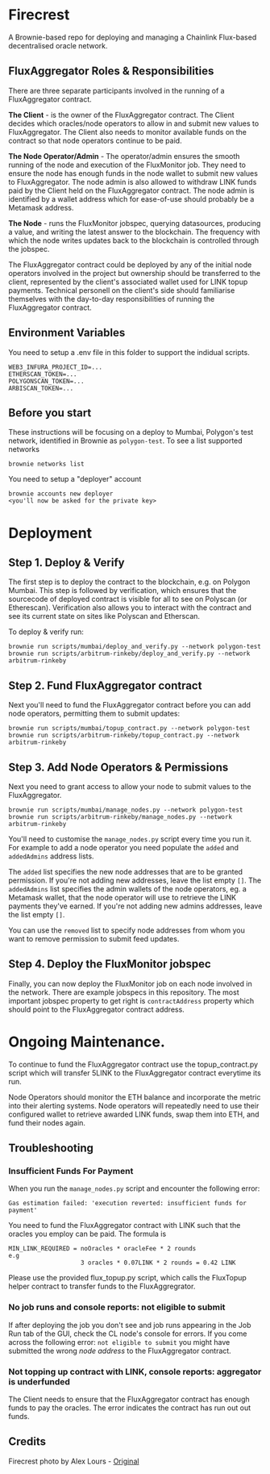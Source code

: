 # Firecrest

A Brownie-based repo for deploying and managing a Chainlink Flux-based decentralised oracle network.

## FluxAggregator Roles & Responsibilities

There are three separate participants involved in the running of a FluxAggregator contract. 

**The Client** - is the owner of the FluxAggregator contract. The Client decides which oracles/node operators to allow in and submit new values to FluxAggregator. The Client also needs to monitor available funds on the contract so that node operators continue to be paid.

**The Node Operator/Admin** - The operator/admin ensures the smooth running of the node and execution of the FluxMonitor job. They need to ensure the node has enough funds in the node wallet to submit new values to FluxAggregator. The node admin is also allowed to withdraw LINK funds paid by the Client held on the FluxAggregator contract. The node admin is identified by a wallet address which for ease-of-use should probably be a Metamask address. 

**The Node** - runs the FluxMonitor jobspec, querying datasources, producing a value, and writing the latest answer to the blockchain. The frequency with which the node writes updates back to the blockchain is controlled through the jobspec.

The FluxAggregator contract could be deployed by any of the initial node operators involved in the project but ownership should be transferred to the client, represented by the client's associated wallet used for LINK topup payments. Technical personell on the client's side should familiarise themselves with the day-to-day responsibilities of running the FluxAggregator contract.

## Environment Variables

You need to setup a .env file in this folder to support the indidual scripts.

    WEB3_INFURA_PROJECT_ID=...
    ETHERSCAN_TOKEN=...
    POLYGONSCAN_TOKEN=...
    ARBISCAN_TOKEN=...

## Before you start

These instructions will be focusing on a deploy to Mumbai, Polygon's test network, identified in Brownie as `polygon-test`. To see a list supported networks

    brownie networks list

You need to setup a "deployer" account

    brownie accounts new deployer
    <you'll now be asked for the private key>

# Deployment

## Step 1. Deploy & Verify

The first step is to deploy the contract to the blockchain, e.g. on Polygon Mumbai. This step is followed by verification, which ensures that the sourcecode of deployed contract is visible for all to see on Polyscan (or Etherescan). Verification also allows you to interact with the contract and see its current state on sites like Polyscan and Etherscan.

To deploy & verify run:

    brownie run scripts/mumbai/deploy_and_verify.py --network polygon-test
    brownie run scripts/arbitrum-rinkeby/deploy_and_verify.py --network arbitrum-rinkeby

## Step 2. Fund FluxAggregator contract

Next you'll need to fund the FluxAggregator contract before you can add node operators, permitting them to submit updates:

    brownie run scripts/mumbai/topup_contract.py --network polygon-test
    brownie run scripts/arbitrum-rinkeby/topup_contract.py --network arbitrum-rinkeby

## Step 3. Add Node Operators & Permissions

Next you need to grant access to allow your node to submit values to the FluxAggregator.

    brownie run scripts/mumbai/manage_nodes.py --network polygon-test
    brownie run scripts/arbitrum-rinkeby/manage_nodes.py --network arbitrum-rinkeby

You'll need to customise the `manage_nodes.py` script every time you run it. For example to add a node operator you need populate the `added` and `addedAdmins` address lists.

The `added` list specifies the new node addresses that are to be granted permission. If you're not adding new addresses, leave the list empty `[]`.
The `addedAdmins` list specifies the admin wallets of the node operators, eg. a Metamask wallet, that the node operator will use to retrieve the LINK payments they've earned. If you're not adding new admins addresses, leave the list empty `[]`.

You can use the `removed` list to specify node addresses from whom you want to remove permission to submit feed updates.

## Step 4. Deploy the FluxMonitor jobspec

Finally, you can now deploy the FluxMonitor job on each node involved in the network. There are example jobspecs in this repository. The most important jobspec property to get right is `contractAddress` property which should point to the FluxAggregator contract address.

# Ongoing Maintenance.

To continue to fund the FluxAggregator contract use the topup_contract.py script which will transfer 5LINK to the FluxAggregator contract everytime its run.

Node Operators should monitor the ETH balance and incorporate the metric into their alerting systems. Node operators will repeatedly need to use their configured wallet to retrieve awarded LINK funds, swap them into ETH, and fund their nodes again.

## Troubleshooting

### Insufficient Funds For Payment
When you run the `manage_nodes.py` script and encounter the following error:

    Gas estimation failed: 'execution reverted: insufficient funds for payment'

You need to fund the FluxAggregator contract with LINK such that the oracles you employ can be paid. The formula is 

    MIN_LINK_REQUIRED = noOracles * oracleFee * 2 rounds
    e.g
                        3 oracles * 0.07LINK * 2 rounds = 0.42 LINK
    
Please use the provided flux_topup.py script, which calls the FluxTopup helper contract to transfer funds to the FluxAggregrator.

### No job runs and console reports: not eligible to submit

If after deploying the job you don't see and job runs appearing in the Job Run tab of the GUI, check the CL node's console for errors. If you come across the following error: `not eligible to submit` you might have submitted the wrong *node address* to the FluxAggregator contract.

### Not topping up contract with LINK, console reports: aggregator is underfunded

The Client needs to ensure that the FluxAggregator contract has enough funds to pay the oracles. The error indicates the contract has run out out funds.

## Credits

Firecrest photo by Alex Lours - [Original](https://en.wikipedia.org/wiki/Common_firecrest#/media/File:Common_firecrest_Franconville_03.jpg)